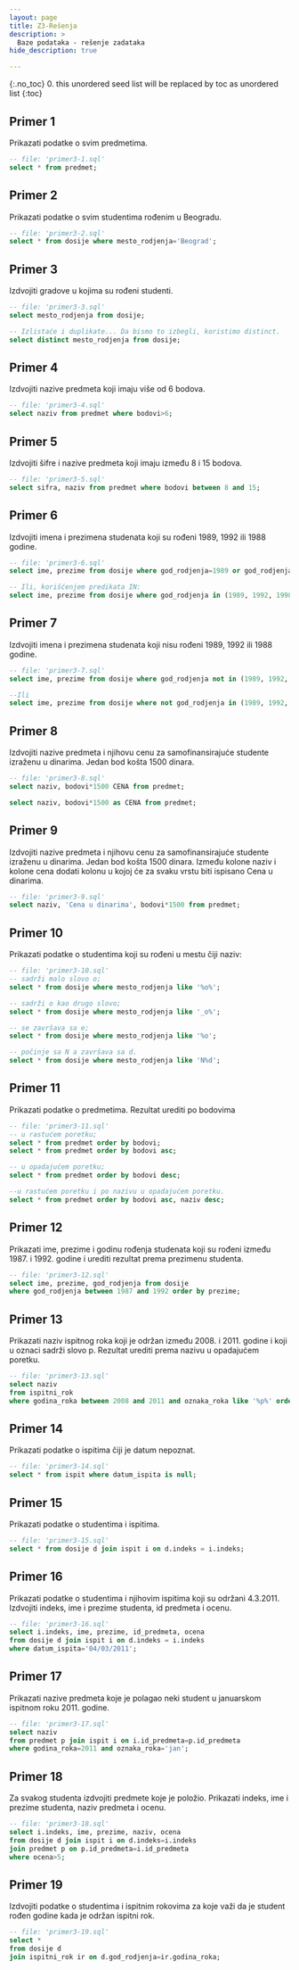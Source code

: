 ```yaml
---
layout: page
title: Z3-Rešenja
description: >
  Baze podataka - rešenje zadataka
hide_description: true

---
```


{:.no_toc}
0. this unordered seed list will be replaced by toc as unordered list
{:toc}

## Primer 1

Prikazati podatke o svim predmetima.

~~~sql
-- file: 'primer3-1.sql'
select * from predmet;
~~~

## Primer 2

Prikazati podatke o svim studentima rođenim u Beogradu.

~~~sql
-- file: 'primer3-2.sql'
select * from dosije where mesto_rodjenja='Beograd';
~~~

## Primer 3

Izdvojiti gradove u kojima su rođeni studenti.

~~~sql
-- file: 'primer3-3.sql'
select mesto_rodjenja from dosije;

-- Izlistaće i duplikate... Da bismo to izbegli, koristimo distinct.
select distinct mesto_rodjenja from dosije;
~~~

## Primer 4

Izdvojiti nazive predmeta koji imaju više od 6 bodova.

~~~sql
-- file: 'primer3-4.sql'
select naziv from predmet where bodovi>6;
~~~

## Primer 5

Izdvojiti šifre i nazive predmeta koji imaju između 8 i 15 bodova.

~~~sql
-- file: 'primer3-5.sql'
select sifra, naziv from predmet where bodovi between 8 and 15;
~~~

## Primer 6

Izdvojiti imena i prezimena studenata koji su rođeni 1989, 1992 ili 1988 godine.

~~~sql
-- file: 'primer3-6.sql'
select ime, prezime from dosije where god_rodjenja=1989 or god_rodjenja=1992 or god_rodjenja=1998;

-- Ili, korišćenjem predikata IN:
select ime, prezime from dosije where god_rodjenja in (1989, 1992, 1998);

~~~

## Primer 7

Izdvojiti imena i prezimena studenata koji nisu rođeni 1989, 1992 ili 1988 godine.

~~~sql
-- file: 'primer3-7.sql'
select ime, prezime from dosije where god_rodjenja not in (1989, 1992, 1998);

--Ili
select ime, prezime from dosije where not god_rodjenja in (1989, 1992, 1998);
~~~

## Primer 8

Izdvojiti nazive predmeta i njihovu cenu za samofinansirajuće studente izraženu u dinarima. 
Jedan bod košta 1500 dinara.

~~~sql
-- file: 'primer3-8.sql'
select naziv, bodovi*1500 CENA from predmet; 

select naziv, bodovi*1500 as CENA from predmet;
~~~

## Primer 9

Izdvojiti nazive predmeta i njihovu cenu za samofinansirajuće studente izraženu u dinarima. 
Jedan bod košta 1500 dinara. Između kolone naziv i kolone cena dodati kolonu u kojoj će za svaku vrstu biti ispisano Cena u dinarima.

~~~sql
-- file: 'primer3-9.sql'
select naziv, 'Cena u dinarima', bodovi*1500 from predmet;
~~~

## Primer 10

Prikazati podatke o studentima koji su rođeni u mestu čiji naziv:

~~~sql
-- file: 'primer3-10.sql'
-- sadrži malo slovo o;
select * from dosije where mesto_rodjenja like '%o%';

-- sadrži o kao drugo slovo;
select * from dosije where mesto_rodjenja like '_o%';

-- se završava sa e;
select * from dosije where mesto_rodjenja like '%o';

-- počinje sa N a završava sa d.
select * from dosije where mesto_rodjenja like 'N%d';
~~~

## Primer 11

Prikazati podatke o predmetima. Rezultat urediti po bodovima

~~~sql
-- file: 'primer3-11.sql'
-- u rastućem poretku;
select * from predmet order by bodovi;
select * from predmet order by bodovi asc;

-- u opadajućem poretku;
select * from predmet order by bodovi desc;

--u rastućem poretku i po nazivu u opadajućem poretku.
select * from predmet order by bodovi asc, naziv desc;
~~~

## Primer 12

Prikazati ime, prezime i godinu rođenja studenata koji su rođeni između 1987. i 1992. godine i urediti rezultat prema prezimenu studenta.

~~~sql
-- file: 'primer3-12.sql'
select ime, prezime, god_rodjenja from dosije
where god_rodjenja between 1987 and 1992 order by prezime;
~~~

## Primer 13

Prikazati naziv ispitnog roka koji je održan između 2008. i 2011. godine i koji u oznaci sadrži slovo p. 
Rezultat urediti prema nazivu u opadajućem poretku.

~~~sql
-- file: 'primer3-13.sql'
select naziv
from ispitni_rok
where godina_roka between 2008 and 2011 and oznaka_roka like '%p%' order by naziv desc;
~~~

## Primer 14

Prikazati podatke o ispitima čiji je datum nepoznat.

~~~sql
-- file: 'primer3-14.sql'
select * from ispit where datum_ispita is null;
~~~

## Primer 15

Prikazati podatke o studentima i ispitima.

~~~sql
-- file: 'primer3-15.sql'
select * from dosije d join ispit i on d.indeks = i.indeks;
~~~

## Primer 16

Prikazati podatke o studentima i njihovim ispitima koji su održani 4.3.2011. 
Izdvojiti indeks, ime i prezime studenta, id predmeta i ocenu.

~~~sql
-- file: 'primer3-16.sql'
select i.indeks, ime, prezime, id_predmeta, ocena 
from dosije d join ispit i on d.indeks = i.indeks 
where datum_ispita='04/03/2011';
~~~

## Primer 17

Prikazati nazive predmeta koje je polagao neki student u januarskom ispitnom roku 2011. godine.

~~~sql
-- file: 'primer3-17.sql'
select naziv
from predmet p join ispit i on i.id_predmeta=p.id_predmeta 
where godina_roka=2011 and oznaka_roka='jan';
~~~

## Primer 18

Za svakog studenta izdvojiti predmete koje je položio. 
Prikazati indeks, ime i prezime studenta, naziv predmeta i ocenu.

~~~sql
-- file: 'primer3-18.sql'
select i.indeks, ime, prezime, naziv, ocena
from dosije d join ispit i on d.indeks=i.indeks 
join predmet p on p.id_predmeta=i.id_predmeta
where ocena>5;
~~~

## Primer 19

Izdvojiti podatke o studentima i ispitnim rokovima za koje važi da je student rođen godine kada je održan ispitni rok.

~~~sql
-- file: 'primer3-19.sql'
select *
from dosije d 
join ispitni_rok ir on d.god_rodjenja=ir.godina_roka;
~~~